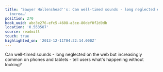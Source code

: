 ```yaml
---
title: 'Sawyer Hollenshead''s: Can well-timed sounds - long neglected on the web but
  increa…'
position: 270
book_uuid: abc3e276-efc5-4608-a3ce-80def0f2d0db
location: '0.553587'
source: readmill
touch: true
highlighted_on: '2013-12-11T04:22:14.000Z'
---
```


Can well-timed sounds - long neglected on the web but increasingly common on phones and tablets - tell users what's happening without looking?